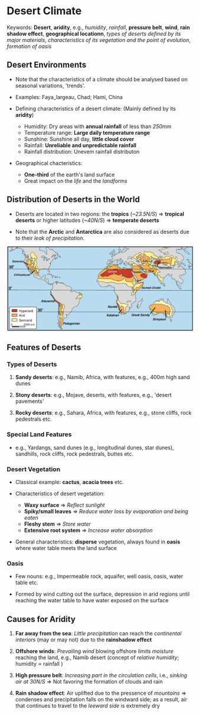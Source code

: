 # Desert Climate

Keywords: **Desert**, **aridity**, e.g., *humidity*, *rainfall*, **pressure belt**, **wind**, **rain shadow effect**, **geographical locationn**, *types of deserts defined by its major materials*, *characteristics of its vegetation and the point of evolution*, *formation of oasis*

## Desert Environments

- Note that the characteristics of a climate should be analysed based on seasonal variations, 'trends'.

- Examples: Faya_largeau, Chad; Hami, China

- Defining characteristics of a desert climate: (Mainly defined by its **aridity**)
  - Humidity: Dry areas with **annual rainfall** of less than *250mm*
  - Temperature range: **Large daily temperature range**
  - Sunshine: Sunshine all day, **little cloud cover**
  - Rainfall: **Unreliable and unpredictable rainfall**
  - Rainfall distribution: Unevem rainfall distributon

- Geographical chacteristics:
  - **One-third** of the earth's land surface
  - Great impact on the *life* and the *landforms*

## Distribution of Deserts in the World

- Deserts are located in two regions: the **tropics** (*~23.5N/S*) => **tropical deserts** or higher latitudes (*~40N/S*) => **temperate deserts**

- Note that the **Arctic** and **Antarctica** are also considered as deserts due to their *leak of precipitation*.

![Deserts](./img/deserts.png)

## Features of Deserts

### Types of Deserts

1. **Sandy deserts**: e.g., Namib, Africa, with features, e.g., 400m high sand dunes

2. **Stony deserts**: e.g., Mojave, deserts, with features, e.g., 'desert pavements'

3. **Rocky deserts**: e.g., Sahara, Africa, with features, e.g., stone cliffs, rock pedestrals etc.

### Special Land Features

- e.g., Yardangs, sand dunes (e.g., longitudinal dunes, star dunes), sandhills, rock cliffs, rock pedestrals, buttes etc.

### Desert Vegetation

- Classical example: **cactus**, **acacia trees** etc.

- Characteristics of desert vegetation:
  - **Waxy surface** => *Reflect sunlight*
  - **Spiky/small leaves** => *Reduce water loss by evaporation and being eaten*
  - **Fleshy stem** => *Store water*
  - **Extensive root system** => *Increase water absorption*

- General characteristics: **disperse** vegetation, always found in **oasis** where water table meets the land surface

### Oasis

- Few nouns: e.g., Impermeable rock, aquaifer, well oasis, oasis, water table etc.
  
- Formed by wind cutting out the surface, depression in arid regions until reaching the water table to have water exposed on the surface

## Causes for Aridity

1. **Far away from the sea**: *Little precipitation* can reach the *continental interiors* (may or may not) due to the **rainshadow effect**

2. **Offshore winds**: *Prevailing wind* blowing offshore *limits moisture* reaching the land, e.g., Namib desert (concept of *relative humidity*; humidity $\propto$ rainfall )

3. **High pressure belt**: *Increasing part in the circulation cells*, i.e., *sinking air at 30N/S* => Not favoring the formation of clouds and rain

4. **Rain shadow effect**: Air uplifted due to the pressence of *mountains* => condenses and precipitation falls on the windward side; as a result, air that continues to travel to the *leeward side* is extremely dry
